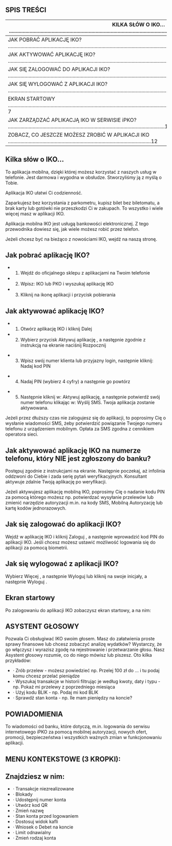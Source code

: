 <!-- image -->

## SPIS TREŚCI

| KILKA SŁÓW O IKO…   ......................................................................................................................................................................................... 3   |
|-------------------------------------------------------------------------------------------------------------------------------------------------------------------------------------------------------------------|
| JAK POBRAĆ APLIKACJĘ IKO?   ..................................................................................................................................................................... 4               |
| JAK AKTYWOWAĆ APLIKACJĘ IKO?   ............................................................................................................................................................................4      |
| JAK SIĘ ZALOGOWAĆ DO APLIKACJI IKO?  ............................................................................................................................................ 7                               |
| JAK SIĘ WYLOGOWAĆ Z APLIKACJI IKO?  ............................................................................................................................................... 7                             |
| EKRAN STARTOWY  .............................................................................................................................................................................................. 7  |
| JAK ZARZĄDZAĆ APLIKACJĄ IKO W SERWISIE iPKO?  ..................................................................................................................11                                                |
| ZOBACZ, CO JESZCZE MOŻESZ ZROBIĆ W APLIKACJI IKO  ........................................................................................................12                                                      |

## Kilka słów o IKO…

To aplikacja mobilna, dzięki której możesz korzystać z naszych usług w telefonie. Jest darmowa i wygodna w obsłudze. Stworzyliśmy ją z myślą o Tobie.

Aplikacja IKO ułatwi Ci codzienność.

Zaparkujesz bez korzystania z parkometru, kupisz bilet bez biletomatu, a brak karty lub gotówki nie przeszkodzi Ci w zakupach. To wszystko i wiele więcej masz w aplikacji IKO.

Aplikacja mobilna IKO jest usługą bankowości elektronicznej. Z tego przewodnika dowiesz się, jak wiele możesz robić przez telefon.

Jeżeli chcesz być na bieżąco z nowościami IKO, wejdź na naszą stronę.

## Jak pobrać aplikację IKO?

- 1. Wejdź do oficjalnego sklepu z aplikacjami na Twoim telefonie
- 2. Wpisz: IKO lub PKO i wyszukaj aplikację IKO
- 3. Kliknij na ikonę aplikacji i przycisk pobierania

## Jak aktywować aplikację IKO?

- 1. Otwórz aplikację IKO i kliknij Dalej
- 2. Wybierz przycisk Aktywuj aplikację , a następnie zgodnie z instrukcją na ekranie naciśnij Rozpocznij

<!-- image -->

<!-- image -->

- 3. Wpisz swój numer klienta lub przyjazny login, następnie kliknij: Nadaj kod PIN

<!-- image -->

<!-- image -->

- 4. Nadaj PIN (wybierz 4 cyfry) a następnie go powtórz

<!-- image -->

- 5.  Następnie kliknij w: Aktywuj aplikację, a następnie potwierdź swój numer telefonu klikając w: Wyślij SMS. Twoja aplikacja zostanie aktywowana.

<!-- image -->

<!-- image -->

Jeżeli przez dłuższy czas nie zalogujesz się do aplikacji, to poprosimy Cię o wysłanie wiadomości SMS, żeby potwierdzić powiązanie Twojego numeru telefonu z urządzeniem mobilnym. Opłata za SMS zgodna z cennikiem operatora sieci.

## Jak aktywować aplikację IKO na numerze telefonu, który NIE jest zgłoszony do banku?

Postępuj zgodnie z instrukcjami na ekranie. Następnie poczekaj, aż infolinia oddzwoni do Ciebie i zada serię pytań weryfikacyjnych. Konsultant aktywuje zdalnie Twoją aplikację po weryfikacji.

Jeżeli aktywujesz aplikację mobilną IKO, poprosimy Cię o nadanie kodu PIN za pomocą którego możesz np. potwierdzać wysyłanie przelewów lub zmienić narzędzie autoryzacji m.in. na kody SMS, Mobilną Autoryzację lub kartę kodów jednorazowych.

## Jak się zalogować do aplikacji IKO?

Wejdź w aplikację IKO i kliknij Zaloguj , a następnie wprowadzić kod PIN do aplikacji IKO. Jeśli chcesz możesz ustawić możliwość logowania się do aplikacji za pomocą biometrii.

## Jak się wylogować z aplikacji IKO?

Wybierz Więcej , a następnie Wyloguj lub kliknij na swoje inicjały, a następnie Wyloguj .

## Ekran startowy

Po zalogowaniu do aplikacji IKO zobaczysz ekran startowy, a na nim:

<!-- image -->

<!-- image -->

<!-- image -->

## ASYSTENT GŁOSOWY

Pozwala Ci obsługiwać IKO swoim głosem. Masz do załatwienia proste sprawy finansowe lub chcesz zobaczyć analizę wydatków? Wystarczy, że go włączysz i wyrazisz zgodę na rejestrowanie i przetwarzanie głosu. Nasz Asystent głosowy rozumie, co do niego mówisz lub piszesz. Oto kilka przykładów:

- · Zrób przelew - możesz powiedzieć np. Przelej 100 zł do … i tu podaj komu chcesz przelać pieniądze
- · Wyszukaj transakcje w historii filtrując je według kwoty, daty i typu - np. Pokaż mi przelewy z poprzedniego miesiąca
- · Użyj kodu BLIK - np. Podaj mi kod BLIK
- · Sprawdź stan konta - np. Ile mam pieniędzy na koncie?

## POWIADOMIENIA

To wiadomości od banku, które dotyczą, m.in. logowania do serwisu internetowego iPKO za pomocą mobilnej autoryzacji, nowych ofert, promocji, bezpieczeństwa i wszystkich ważnych zmian w funkcjonowaniu aplikacji.

## MENU KONTEKSTOWE (3 KROPKI):

<!-- image -->

## Znajdziesz w nim:

- · Transakcje niezrealizowane
- · Blokady
- · Udostępnij numer konta
- · Utwórz kod QR
- · Zmień nazwę
- · Stan konta przed logowaniem
- · Dostosuj widok kafli
- · Wniosek o Debet na koncie
- · Limit odnawialny
- · Zmień rodzaj konta